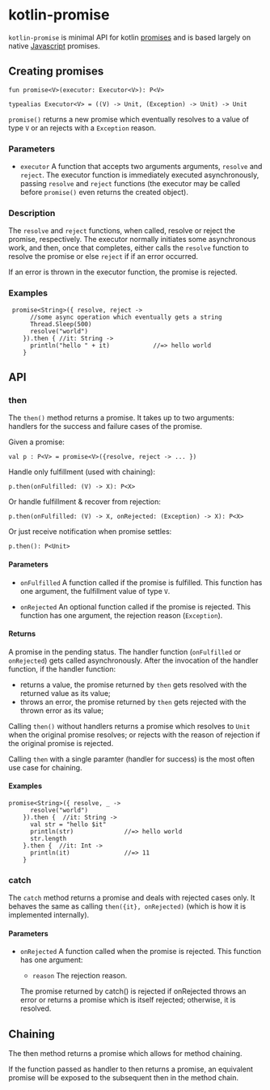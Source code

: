 # kotlin-promise

`kotlin-promise` is  minimal API for kotlin [promises](https://en.wikipedia.org/wiki/Futures_and_promises) and is based largely on native [Javascript](https://developer.mozilla.org/en-US/docs/Web/JavaScript/Guide/Using_promises) promises. 

## Creating promises

 ``` 
fun promise<V>(executor: Executor<V>): P<V>

typealias Executor<V> = ((V) -> Unit, (Exception) -> Unit) -> Unit
 ```

`promise()` returns a new promise which eventually resolves to a value of type `V` or an rejects with a `Exception` reason.


### Parameters
* `executor` A function that accepts two arguments arguments,
`resolve` and `reject`. The executor function is immediately executed asynchronously, passing `resolve` and `reject` functions (the executor may be called before `promise()`  even returns the created object).

### Description
The `resolve` and `reject` functions, when called, resolve or reject
the promise, respectively. The executor normally initiates some
asynchronous work, and then, once that completes, either calls
the `resolve` function to resolve the promise or else `reject` if
if an error occurred.

If an error is thrown in the executor function, the promise
is rejected.

### Examples

````
 promise<String>({ resolve, reject ->
      //some async operation which eventually gets a string
      Thread.Sleep(500)
      resolve("world")
    }).then { //it: String -> 
      println("hello " + it)			//=> hello world
    }
````

## API
### then

The `then()` method returns a promise. It takes up to two arguments: handlers for the success and failure cases of the promise.

Given a promise:

````
val p : P<V> = promise<V>({resolve, reject -> ... })
````

Handle only fulfillment (used with chaining):

````
p.then(onFulfilled: (V) -> X): P<X>
````

Or handle fulfillment & recover from rejection:

````
p.then(onFulfilled: (V) -> X, onRejected: (Exception) -> X): P<X>
````

Or just receive notification when promise settles:

````
p.then(): P<Unit>
````

#### Parameters
* `onFulfilled` A function called if the promise is fulfilled. This function has one argument, the fulfillment value of type `V`.

* `onRejected` An optional function called if the promise is rejected. This function has one argument, the rejection reason (`Exception`).

#### Returns
A promise in the pending status. The handler function (`onFulfilled` or `onRejected`) gets called asynchronously. After the invocation of the handler function, if the handler function:

* returns a value, the promise returned by `then` gets resolved with the returned value as its value;
* throws an error, the promise returned by `then` gets rejected with the thrown error as its value;

Calling `then()` without handlers returns a promise which resolves to `Unit` when the original promise resolves; or rejects with the reason of rejection if the original promise is rejected.

Calling `then` with a single paramter (handler for success) is the most often use case for chaining.

#### Examples
````
promise<String>({ resolve, _ ->
      resolve("world")
    }).then {  //it: String -> 
      val str = "hello $it"
      println(str)              //=> hello world
      str.length
    }.then {  //it: Int ->
      println(it)               //=> 11
    }
````

### catch

The `catch` method returns a promise and deals with rejected cases only. It behaves the same as calling `then({it}, onRejected)` (which is how it is implemented internally).

#### Parameters
* `onRejected` A function called when the promise is rejected. This function has one argument:

  - `reason` The rejection reason. 
  
  The promise returned by catch() is rejected if onRejected throws an error or returns a promise which is itself rejected; otherwise, it is resolved.


## Chaining
The then method returns a promise which allows for method chaining.

If the function passed as handler to then returns a promise, an equivalent promise will be exposed to the subsequent then in the method chain. 